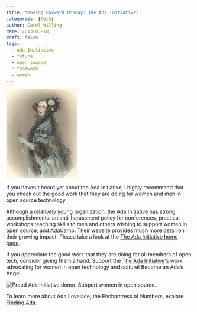 ```yaml
---
title: "Moving Forward Monday: The Ada Initiative"
categories: [tech]
author: Carol Willing
date: 2013-03-18
draft: false
tags:
  - Ada Initiative
  - future
  - open source
  - teamwork
  - women
---
```


![Lady Ada Lovelace](../../static/images/images/adalovelace.jpg)

If you haven't heard yet about the Ada Initiative, I highly recommend that you
check out the good work that they are doing for women and men in open source
technology

<!-- more -->

Although a relatively young organization, the Ada Initiative has strong
accomplishments: an anti-harassment policy for conferences, practical
workshops teaching skills to men and others wishing to support women in open
source, and AdaCamp. Their website provides much more detail on their growing
impact. Please take a look at the [The Ada Initiative home page](http://adainitiative.org).

If you appreciate the good work that they are doing for all members of open
tech, consider giving them a hand. Support the [The Ada Initiative's](http://adainitiative.org)
work advocating for women in open technology and culture! Become an Ada’s
Angel.

<img alt="Proud Ada Initiative donor. Support women in open source."
src="https://files.adainitiative.org/cache/donating_badge_red_3d-150x150.png"
width="150" height="150">

To learn more about Ada Lovelace, the Enchantress of Numbers, explore
[Finding Ada](http://findingada.com/about/who-was-ada/).
